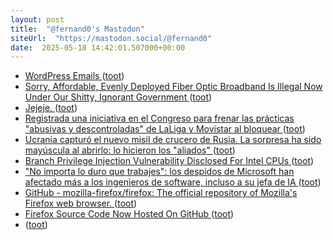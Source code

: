 ```yaml
---
layout: post
title:  "@fernand0's Mastodon"
siteUrl:  "https://mastodon.social/@fernand0"
date:  2025-05-18 14:42:01.507000+00:00
---
```

*  [WordPress Emails ](https://wpelevator.com/guides/wordpress-email) ([toot](https://mastodon.social/@fernand0/114529358412944821))
*  [Sorry, Affordable, Evenly Deployed Fiber Optic Broadband Is Illegal Now Under Our Shitty, Ignorant Government ](https://www.techdirt.com/2025/05/13/sorry-affordable-evenly-deployed-fiber-optic-broadband-is-illegal-now-under-our-shitty-ignorant-government) ([toot](https://mastodon.social/@fernand0/114529024839928670))
*  [Jejeje. ](https://mastodon.social/@bouletcorp2/114528831442051496) ([toot](https://mastodon.social/@fernand0/114528889276952700))
*  [Registrada una iniciativa en el Congreso para frenar las prácticas "abusivas y descontroladas" de LaLiga y Movistar al bloquear ](https://bandaancha.eu/articulos/iniciativa-congreso-frenar-practicas-1136) ([toot](https://mastodon.social/@fernand0/114528873344718223))
*  [Ucrania capturó el nuevo misil de crucero de Rusia. La sorpresa ha sido mayúscula al abrirlo: lo hicieron los "aliados" ](https://www.xataka.com/magnet/ucrania-capturo-nuevo-misil-crucero-rusia-sorpresa-ha-sido-mayuscula-al-abrirlo-hicieron-aliado) ([toot](https://mastodon.social/@fernand0/114528638228374464))
*  [Branch Privilege Injection Vulnerability Disclosed For Intel CPUs ](https://www.phoronix.com/news/Branch-Privilege-Injectio) ([toot](https://mastodon.social/@fernand0/114528323393304492))
*  ["No importa lo duro que trabajes": los despidos de Microsoft han afectado más a los ingenieros de software, incluso a su jefa de IA ](https://www.genbeta.com/actualidad/no-importa-duro-que-trabajes-despidos-microsoft-han-afectado-a-ingenieros-software-incluso-a-su-jefa-i) ([toot](https://mastodon.social/@fernand0/114528163141455357))
*  [GitHub - mozilla-firefox/firefox: The official repository of Mozilla's Firefox web browser. ](https://github.com/mozilla-firefox/firefo) ([toot](https://mastodon.social/@fernand0/114527828309657981))
*  [Firefox Source Code Now Hosted On GitHub ](https://www.phoronix.com/news/Firefox-On-GitHu) ([toot](https://mastodon.social/@fernand0/114526229169209912))
*  [ ](https://fosstodon.org/@slp) ([toot](https://mastodon.social/@fernand0/114524524914891270))
